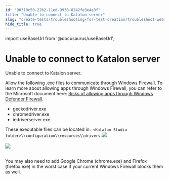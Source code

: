 ```yaml
---
id: "90310c50-22b2-11ed-9930-0242fe3e4a3f"
title: "Unable to connect to Katalon server"
slug: "create-tests/troubleshooting-for-test-creation/troubleshoot-web-automated-testing/unable-to-connect-to-katalon-server"
hide_title: true
---
```

import useBaseUrl from '@docusaurus/useBaseUrl';


# <a id="troubleshooting-298" class="anchor_top_offset"/><a id="ariaid-title1" class="anchor_top_offset"/>Unable to connect to Katalon server

<section xmlns="http://www.w3.org/1999/xhtml" className="section condition"><p className="p">Unable to connect to Katalon server.</p></section> 
<div xmlns="http://www.w3.org/1999/xhtml" className="bodydiv troubleSolution"><section className="section remedy"><div className="li step p"><span className="ph cmd">Allow the following .exe files to communicate through Windows Firewall. To learn more about allowing apps through Windows Firewall, you can refer to the Microsoft document here: <a className="xref j-external-link" href="https://support.microsoft.com/en-us/windows/risks-of-allowing-apps-through-windows-defender-firewall-654559af-3f54-3dcf-349f-71ccd90bcc5c" target="_blank">Risks of allowing apps through Windows Defender Firewall</a>.</span><div className="itemgroup stepxmp">
        <ul className="ul"><li className="li">geckodriver.exe</li><li className="li">chromedriver.exe</li><li className="li">iedriverserver.exe</li></ul>
        <p className="p">These executable files can be located in:<code className="ph codeph"> &lt;Katalon Studio folder&gt;\\configuration\\resources\\drivers</code>.<img className="image" src={useBaseUrl("https://raw.githubusercontent.com/katalon-studio/docs-images/master/katalon-studio/docs/troubleshooting-web-automated-testing/Screen-Shot-2018-04-24-at-13.51.51.png")} /><br /><br />
          <img className="image" src={useBaseUrl("https://raw.githubusercontent.com/katalon-studio/docs-images/master/katalon-studio/docs/troubleshooting-web-automated-testing/Screen-Shot-2018-04-24-at-13.51.41.png")} /><br /><br /></p>
        <p className="p">You may also need to add Google Chrome (chrome.exe) and Firefox (firefox.exe) in the worst case if your current Windows Firewall blocks them as well.</p>
      </div></div></section></div>
